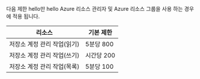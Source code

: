 다음 제한 hello만 hello Azure 리소스 관리자 및 Azure 리소스 그룹을 사용 하는 경우에 적용 됩니다.

| 리소스 | 기본 제한 |
| --- | --- |
| 저장소 계정 관리 작업(읽기) |5분당 800 |
| 저장소 계정 관리 작업(쓰기) |시간당 200 |
| 저장소 계정 관리 작업(목록) |5분당 100 |

